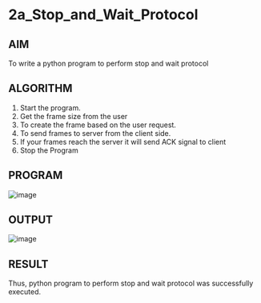 # 2a_Stop_and_Wait_Protocol
## AIM 
To write a python program to perform stop and wait protocol
## ALGORITHM
1. Start the program.
2. Get the frame size from the user
3. To create the frame based on the user request.
4. To send frames to server from the client side.
5. If your frames reach the server it will send ACK signal to client
6. Stop the Program
## PROGRAM
![image](https://github.com/user-attachments/assets/65f28a3d-e39c-4170-b42a-20c1545545be)

## OUTPUT
![image](https://github.com/user-attachments/assets/eee55bf1-585e-42d1-9d5c-a89860554fcc)

## RESULT
Thus, python program to perform stop and wait protocol was successfully executed.
